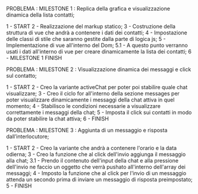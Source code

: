 PROBLEMA : MILESTONE 1 : Replica della grafica e visualizzazione dinamica della lista contatti;

1 - START
2 - Realizzazione del markup statico;
3 - Costruzione della struttura di vue che andrà a contenere i dati dei contatti;
4 - Impostazione delle classi di stile che saranno gestite dalla parte di logica js;
5 - Implementazione di vue all'interno del Dom;
    5.1 - A questo punto verranno usati i dati all'interno di vue per creare dinamicamente la lista dei contatti;
6 - MILESTONE 1 FINISH

PROBLEMA : MILESTONE 2 : Visualizzazione dinamica dei messaggi e click sul contatto;

1 - START
2 - Creo la variante activeChat per poter poi stabilire quale chat visualizzare;
3 - Creo il ciclo for all'interno della sezione messages per poter visualizzare dinamicamente i messaggi della chat attiva in quel momento;
4 - Stabilisco le condizioni necessarie a visualizzare correttamente i messaggi della chat;
5 - Imposta il click sui contatti in modo da poter stabilire la chat attiva;
6 - FINISH

PROBLEMA : MILESTONE 3 : Aggiunta di un messaggio e risposta dall’interlocutore;

1 - START
2 - Creo la variante che andrà a contenere l'orario e la data odierna;
3 - Creo la funzione che al click dell'invio aggiunga il messaggio alla chat;
    3.1 - Prendo il contenuto dell'input della chat e alla pressione dell'invio ne faccio un oggetto che verrà pushato all'interno dell'array dei messaggi;
4 - Imposto la funzione che al click per l'invio di un messaggio attenda un secondo prima di inviare un messaggio di risposta preimpostato;
5 - FINISH